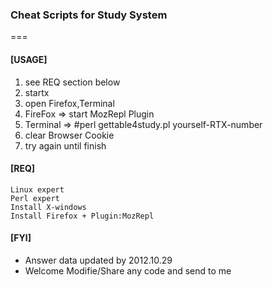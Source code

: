 ### Cheat Scripts for Study System
===
#### [USAGE]
 
1. see REQ section below
2. startx
3. open Firefox,Terminal 
4. FireFox  => start MozRepl Plugin
5. Terminal => #perl gettable4study.pl yourself-RTX-number
6. clear Browser Cookie
7. try again until finish

#### [REQ]

```
Linux expert
Perl expert
Install X-windows
Install Firefox + Plugin:MozRepl
```
#### [FYI]

* Answer data updated by 2012.10.29
* Welcome Modifie/Share any code and send to me
